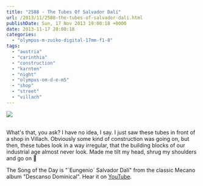 ```yaml
---
title: "2588 - The Tubes Of Salvador Dalí"
url: /2013/11/2588-the-tubes-of-salvador-dali.html
publishDate: Sun, 17 Nov 2013 19:00:18 +0000
date: 2013-11-17 20:00:18
categories: 
  - "olympus-m-zuiko-digital-17mm-f1-8"
tags: 
  - "austria"
  - "carinthia"
  - "construction"
  - "karnten"
  - "night"
  - "olympus-om-d-e-m5"
  - "shop"
  - "street"
  - "villach"
---
```

<div class="container">
<div class="center"><a target="_blank" href="https://d25zfm9zpd7gm5.cloudfront.net/1200x1200/2013/20131115_183849_lr.jpg"><img src="https://d25zfm9zpd7gm5.cloudfront.net/0600x0600/2013/20131115_183849_lr.jpg" /></a></div>
</div>
<br />

What's that, you ask? I have no idea, I say. I just saw these tubes in front of a shop in Villach. Obviously some kind of construction was going on, but then, these tubes look in a way irregular, that the building blocks of our industrial age almost never look. Made me tilt my head, shrug my shoulders and go on 🙂

 The Song of the Day is "`Eungenio´ Salvador Dalí" from the classic Mecano album "Descanso Dominical". Hear it on <a href="http://www.youtube.com/watch?v=BVg2Lnc5tQg" target="_blank">YouTube</a>.

